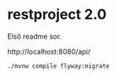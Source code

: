 # restproject 2.0

Első readme sor.



http://localhost:8080/api/


`./mvnw compile flyway:migrate`
